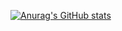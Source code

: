 [![Anurag's GitHub stats](https://github-readme-stats.vercel.app/api?username=dhanasekar-selvam&count_private=true&show_icons=true&theme=dracula&bg_color=Gradient
)](https://github.com/anuraghazra/github-readme-stats)

